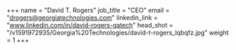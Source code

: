 +++
name = "David T. Rogers"
job_title = "CEO"
email = "drogers@georgiatechnologies.com"
linkedin_link = "www.linkedin.com/in/david-rogers-gatech"
head_shot = "/v1591972935/Georgia%20Technologies/david-t-rogers_lqbqfz.jpg"
weight = 1
+++